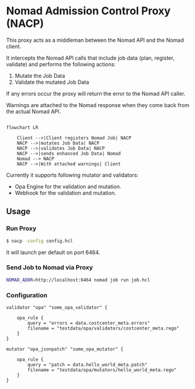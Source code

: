 # Nomad Admission Control Proxy (NACP)

This proxy acts as a middleman between the Nomad API and the Nomad client.

It intercepts the Nomad API calls that include job data (plan, register, validate) and performs the following actions:

1. Mutate the Job Data
2. Validate the mutated Job Data

If any errors occur the proxy will return the error to the Nomad API caller.

Warnings are attached to the Nomad response when they come back from the actual Nomad API.

```mermaid

flowchart LR

    Client -->|Client registers Nomad Job| NACP
    NACP -->|mutates Job Data| NACP
    NACP -->|validates Job Data| NACP
    NACP -->|sends enhanced Job Data| Nomad
    Nomad --> NACP
    NACP -->|With attached warnings| Client

```

Currently it supports following mutator and validators:
- Opa Engine for the validation and mutation.
- Webhook for the validation and mutation.



## Usage
### Run Proxy

```bash
$ nacp -config config.hcl
```

It will launch per default on port 6464.

### Send Job to Nomad via Proxy

```bash
NOMAD_ADDR=http://localhost:6464 nomad job run job.hcl
```

### Configuration

```hcl
validator "opa" "some_opa_validator" {

    opa_rule {
        query = "errors = data.costcenter_meta.errors"
        filename = "testdata/opa/validators/costcenter_meta.rego"
    }
}

mutator "opa_jsonpatch" "some_opa_mutator" {

    opa_rule {
        query = "patch = data.hello_world_meta.patch"
        filename = "testdata/opa/mutators/hello_world_meta.rego"
    }
}

```
